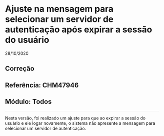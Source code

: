# Ajuste na mensagem para selecionar um servidor de autenticação após expirar a sessão do usuário
28/10/2020
## Correção
## Referência: CHM47946
## Módulo: Todos
***

Nesta versão, foi realizado um ajuste para que ao expirar a sessão do usuário e ele logar novamente, o sistema não apresente a mensagem para selecionar um servidor de autenticação.
